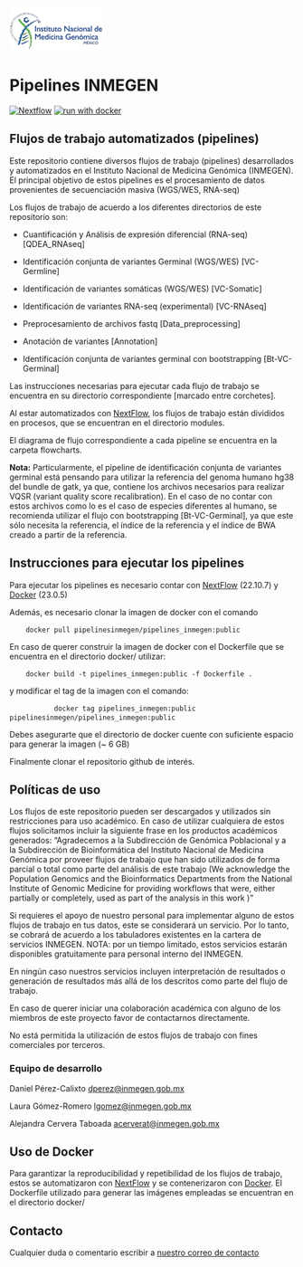 [![INMEGEN](./flowcharts/inmegen_t1.png)](https://www.inmegen.gob.mx/)
#  Pipelines INMEGEN
[![Nextflow](https://img.shields.io/badge/nextflow%20DSL2-%E2%89%A522.10.7-23aa62.svg)](https://www.nextflow.io/)
[![run with docker](https://img.shields.io/badge/run%20with-docker-0db7ed?labelColor=000000&logo=docker)](https://www.docker.com/)

## Flujos de trabajo automatizados (pipelines)

Este repositorio contiene diversos flujos de trabajo (pipelines) desarrollados y automatizados en el Instituto Nacional de Medicina Genómica (INMEGEN).
El principal objetivo de estos pipelines es el procesamiento de datos provenientes de secuenciación masiva (WGS/WES, RNA-seq)

Los flujos de trabajo de acuerdo a los diferentes directorios de este repositorio son:


 - Cuantificación y Análisis de expresión diferencial (RNA-seq) [QDEA_RNAseq]

 - Identificación conjunta de variantes Germinal (WGS/WES) [VC-Germline]

 - Identificación de variantes somáticas (WGS/WES) [VC-Somatic]

 - Identificación de variantes RNA-seq (experimental) [VC-RNAseq]
 
 - Preprocesamiento de archivos fastq [Data_preprocessing]

 - Anotación de variantes [Annotation]

 - Identificación conjunta de variantes germinal con bootstrapping [Bt-VC-Germinal]
 

Las instrucciones necesarias para ejecutar cada flujo de trabajo se encuentra en su directorio correspondiente [marcado entre corchetes].

Al estar automatizados con [NextFlow](https://www.nextflow.io/docs/latest/index.html), los flujos de trabajo están divididos en procesos, que se encuentran en el directorio modules. 

El diagrama de flujo correspondiente a cada pipeline se encuentra en la carpeta flowcharts. 

**Nota:** Particularmente, el pipeline de identificación conjunta de variantes germinal está pensando para utilizar la referencia del genoma humano hg38 del bundle de gatk, ya que, contiene los archivos necesarios para realizar VQSR (variant quality score recalibration).
En el caso de no contar con estos archivos como lo es el caso de especies diferentes al humano, se recomienda utilizar el flujo con bootstrapping [Bt-VC-Germinal], ya que este sólo necesita la referencia, el índice de la referencia y el índice de BWA creado a partir de la referencia. 

##  Instrucciones para ejecutar los pipelines 

Para ejecutar los pipelines es necesario contar con [NextFlow](https://www.nextflow.io/docs/latest/index.html) (22.10.7) y [Docker](https://docs.docker.com/) (23.0.5)

Además, es necesario clonar la imagen de docker con el comando 

		docker pull pipelinesinmegen/pipelines_inmegen:public

En caso de querer construir la imagen de docker con el Dockerfile que se encuentra en el directorio docker/ utilizar:

		docker build -t pipelines_inmegen:public -f Dockerfile .

y modificar el tag de la imagen con el comando:

               docker tag pipelines_inmegen:public pipelinesinmegen/pipelines_inmegen:public

Debes asegurarte que el directorio de docker cuente con suficiente espacio para generar la imagen (~ 6 GB)

Finalmente clonar el repositorio github de interés.

## Políticas de uso

Los flujos de este repositorio pueden ser descargados y utilizados sin restricciones para uso académico. En caso de utilizar cualquiera de estos flujos solicitamos incluir la siguiente frase en los productos académicos generados: “Agradecemos a la Subdirección de Genómica Poblacional y a la Subdirección de Bioinformática del Instituto Nacional de Medicina Genómica por proveer flujos de trabajo que han sido utilizados de forma parcial o total como parte del análisis de este trabajo (We acknowledge the Population Genomics and the Bioinformatics Departments from the National Institute of Genomic Medicine for providing workflows that were, either partially or completely, used as part of the analysis in this work )”

Si requieres el apoyo de nuestro personal para implementar alguno de estos flujos de trabajo en tus datos, este se considerará un servicio. Por lo tanto, se cobrará de acuerdo a los tabuladores existentes en la cartera de servicios INMEGEN. NOTA: por un tiempo limitado, estos servicios estarán disponibles gratuitamente para personal interno del INMEGEN.

En ningún caso nuestros servicios incluyen interpretación de resultados o generación de resultados más allá de los descritos como parte del flujo de trabajo.

En caso de querer iniciar una colaboración académica con alguno de los miembros de este proyecto favor de contactarnos directamente.

No está permitida la utilización de estos flujos de trabajo con fines comerciales por terceros.  

### Equipo de desarrollo
Daniel Pérez-Calixto [dperez@inmegen.gob.mx](dperez@inmegen.gob.mx)

Laura Gómez-Romero [lgomez@inmegen.gob.mx](lgomez@inmegen.gob.mx)

Alejandra Cervera Taboada [acerverat@inmegen.gob.mx](acerverat@inmegen.gob.mx)

## Uso de Docker
Para garantizar la reproducibilidad y repetibilidad de los flujos de trabajo, estos se automatizaron con [NextFlow](https://www.nextflow.io/docs/latest/index.html) y se contenerizaron con [Docker](https://docs.docker.com/). El Dockerfile utilizado para generar las imágenes empleadas se encuentran en el directorio docker/

## Contacto
Cualquier duda o comentario escribir a [nuestro correo de contacto](dperez@inmegen.gob.mx)
